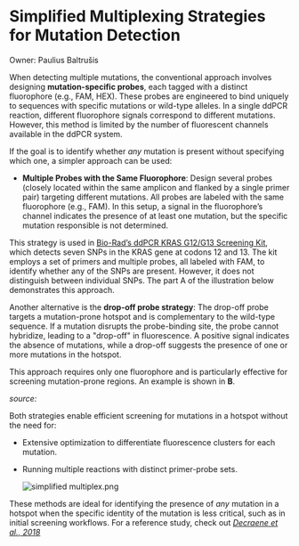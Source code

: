 # Simplified Multiplexing Strategies for Mutation Detection

Owner: Paulius Baltrušis

When detecting multiple mutations, the conventional approach involves designing **mutation-specific probes**, each tagged with a distinct fluorophore (e.g., FAM, HEX). These probes are engineered to bind uniquely to sequences with specific mutations or wild-type alleles. In a single ddPCR reaction, different fluorophore signals correspond to different mutations. However, this method is limited by the number of fluorescent channels available in the ddPCR system.

If the goal is to identify whether *any* mutation is present without specifying which one, a simpler approach can be used:

- **Multiple Probes with the Same Fluorophore**: Design several probes (closely located within the same amplicon and flanked by a single primer pair) targeting different mutations. All probes are labeled with the same fluorophore (e.g., FAM). In this setup, a signal in the fluorophore’s channel indicates the presence of at least one mutation, but the specific mutation responsible is not determined.

This strategy is used in [Bio-Rad’s ddPCR KRAS G12/G13 Screening Kit]([https://www.bio-rad.com/en-se/sku/1863506-ddpcr-kras-g12-g13-screening-kit?ID=1863506](https://www.bio-rad.com/en-se/sku/1863506-ddpcr-kras-g12-g13-screening-kit?ID=1863506)), which detects seven SNPs in the KRAS gene at codons 12 and 13. The kit employs a set of primers and multiple probes, all labeled with FAM, to identify whether any of the SNPs are present. However, it does not distinguish between individual SNPs. The part A of the illustration below demonstrates this approach.

Another alternative is the **drop-off probe strategy**: The drop-off probe targets a mutation-prone hotspot and is complementary to the wild-type sequence. If a mutation disrupts the probe-binding site, the probe cannot hybridize, leading to a "drop-off" in fluorescence. A positive signal indicates the absence of mutations, while a drop-off suggests the presence of one or more mutations in the hotspot.

This approach requires only one fluorophore and is particularly effective for screening mutation-prone regions. An example is shown in **B**.

*source:*

Both strategies enable efficient screening for mutations in a hotspot without the need for:

- Extensive optimization to differentiate fluorescence clusters for each mutation.
- Running multiple reactions with distinct primer-probe sets.
    
    ![simplified multiplex.png](Simplified%20Multiplexing%20Strategies%20for%20Mutation%20De%201261bbe397bb802cbd5ec0b73d5c89b7/simplified_multiplex.png)
    

These methods are ideal for identifying the presence of *any* mutation in a hotspot when the specific identity of the mutation is less critical, such as in initial screening workflows. For a reference study, check out *[Decraene et al., 2018]([https://pubmed.ncbi.nlm.nih.gov/29122835/](https://pubmed.ncbi.nlm.nih.gov/29122835/))*